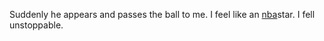 Suddenly he appears and passes the ball to me. I feel like an [nba](www.nba.com)star. I fell unstoppable.